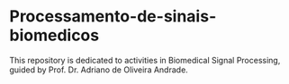 # Processamento-de-sinais-biomedicos
This repository is dedicated to activities in Biomedical Signal Processing, guided by Prof. Dr. Adriano de Oliveira Andrade.
